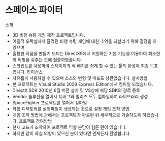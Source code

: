 # 스페이스 파이터

소개
 * 3D 비행 슈팅 게임 제작 프로젝트입니다.
 * 어릴적 오락실에서 즐겼던 비행 슈팅 게임에 대한 추억을 되살리기 위해 결정을 하였으며
 * 훌륭한 작품을 만들기 보다는 DirectX9에서 지원하는 기본 기능을 이용하여 최소한의 외형을 갖추는 것에 집중하였습니다.
 * 스크립트를 사용하여 스테이지의 적 배치를 쉽게 할 수 있는 툴의 완성이 최종 목표입니다.
라이선스
 * 자유롭게 사용하실 수 있으며 소스의 변형 및 배포도 상관없습니다. 
설치방법
 * 본 프로젝트는 Visual Studio 2008 Express Edition에서 컴파일 되었습니다.
 * DirectX SDK 2010년 6월 버전 설치 및 VS상에 해당 SDK의 경로 등록
 * Vendor 솔루션을 열어서 디버그와 릴리즈 모두 컴파일하여 라이브러리 생성
 * SpaceFighter 프로젝트를 열어서 컴파일
 * 작업 디렉토리를 실행파일이 생성되는 곳으로 설정
게임 조작 방법
 * 게임 조작 방법에 관해서는 프로젝트가 완료된 뒤 세부적으로 기술하도록 하겠습니다.
프로젝트 참여방법
 * 현재 코드가 조악하여 프로젝트 역할 분담이 힘든 면이 있습니다.
 * 하지만 같이 하실 의향이 있으신 분이 있다면 언제든지 환영합니다.
